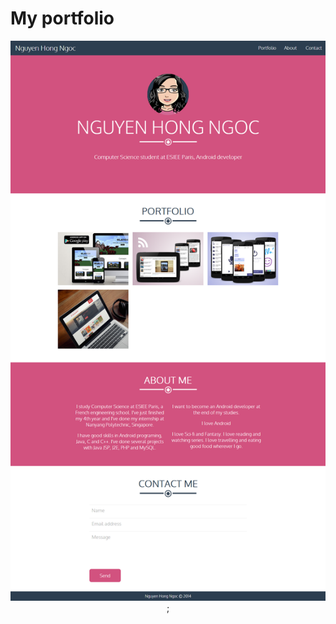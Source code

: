 My portfolio
=========

<p align="center">
<img src="https://raw.githubusercontent.com/rubeus90/Portfolio/master/screenshot.png" width="550"/>;
</p>
